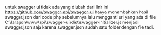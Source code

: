 untuk swagger ui tidak ada yang diubah dari link ini https://github.com/swagger-api/swagger-ui 
hanya menambahkan hasil swagger.json dari code php sebelumnya lalu mengganti url yang ada di file C:\laragon\www\api\swagger-ui\dist\swagger-initializer.js
menjadi swagger.json saja karena swagger.json sudah satu folder dengan file tadi.
